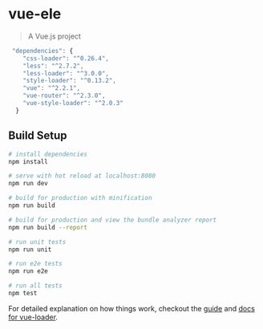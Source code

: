 # vue-ele

> A Vue.js project

```js
 "dependencies": {
    "css-loader": "^0.26.4",
    "less": "^2.7.2",
    "less-loader": "^3.0.0",
    "style-loader": "^0.13.2",
    "vue": "^2.2.1",
    "vue-router": "^2.3.0",
    "vue-style-loader": "^2.0.3"
  }
```
>

## Build Setup

``` bash
# install dependencies
npm install

# serve with hot reload at localhost:8080
npm run dev

# build for production with minification
npm run build

# build for production and view the bundle analyzer report
npm run build --report

# run unit tests
npm run unit

# run e2e tests
npm run e2e

# run all tests
npm test
```

For detailed explanation on how things work, checkout the [guide](http://vuejs-templates.github.io/webpack/) and [docs for vue-loader](http://vuejs.github.io/vue-loader).
